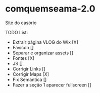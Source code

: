 # comquemseama-2.0
Site do casório


TODO List:

 - Extrair página VLOG do Wix [X]
 - Favicon []
 - Separar e organizar assets []
 - Fontes [X]
 - JS []
 - Corrigir Links []
 - Corrigir Maps [X]
 - Fix Semantica []
 - Fazer a seção 1 aparecer fullscreen []